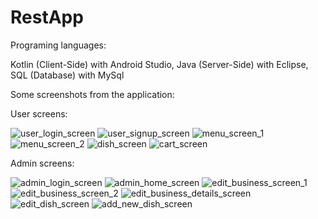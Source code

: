 # RestApp

Programing languages:

Kotlin (Client-Side) with Android Studio, 
Java (Server-Side) with Eclipse, 
SQL (Database) with MySql


Some screenshots from the application:

User screens:

![user_login_screen](https://user-images.githubusercontent.com/70009636/176907543-c649eb2e-1bf6-4814-8a8c-31f5806c9d28.png)
![user_signup_screen](https://user-images.githubusercontent.com/70009636/176907566-7f6890af-c5b1-4071-8a70-d395a35d8f01.png)
![menu_screen_1](https://user-images.githubusercontent.com/70009636/176907603-47169b7a-1b9f-4dd4-8e8f-f4821e5ad0b2.png)
![menu_screen_2](https://user-images.githubusercontent.com/70009636/176907641-97dbb21a-a2ad-4eec-b7f3-29e9bccba2d9.png)
![dish_screen](https://user-images.githubusercontent.com/70009636/176907672-96471247-9389-422e-8b1a-359db91ea474.png)
![cart_screen](https://user-images.githubusercontent.com/70009636/176907698-b8b2d112-6805-4296-b565-64d49afad9ba.png)


Admin screens:

![admin_login_screen](https://user-images.githubusercontent.com/70009636/176907818-816e71e5-5024-41e5-88ff-0e9e9cc9622d.png)
![admin_home_screen](https://user-images.githubusercontent.com/70009636/176907834-8fd6ad18-86bc-4a06-9331-f537534bcffc.png)
![edit_business_screen_1](https://user-images.githubusercontent.com/70009636/176907856-73a680ba-928f-4fd6-af85-a6b83098edce.png)
![edit_business_screen_2](https://user-images.githubusercontent.com/70009636/176907862-811cc25b-59a2-4f71-8c09-a6b4e4e5da16.png)
![edit_business_details_screen](https://user-images.githubusercontent.com/70009636/176907880-b66b255d-5998-44c7-81ab-452742d6e846.png)
![edit_dish_screen](https://user-images.githubusercontent.com/70009636/176907898-97eab140-4d4e-49b9-abd2-ae9dc2052464.png)
![add_new_dish_screen](https://user-images.githubusercontent.com/70009636/176907912-aaac25b0-0bf5-418c-9339-0720a3627fd9.png)
